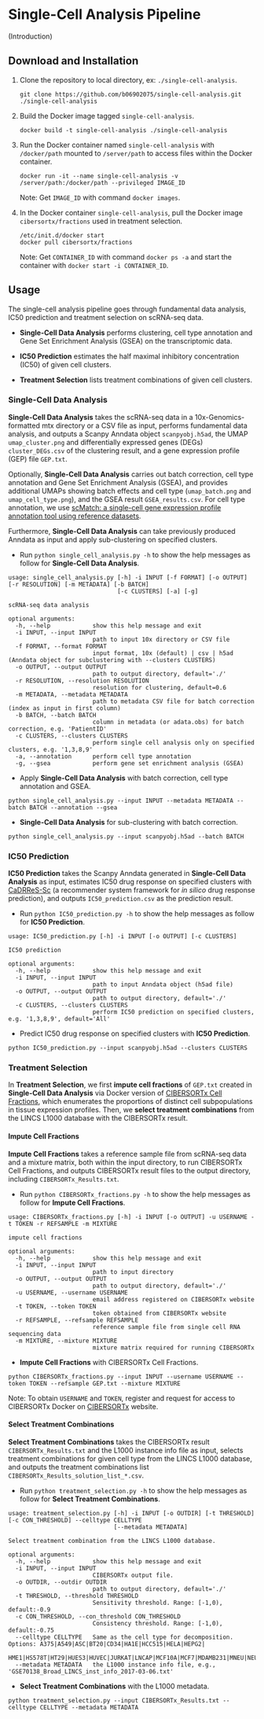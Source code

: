 # Single-Cell Analysis Pipeline

(Introduction)

## Download and Installation

1.  Clone the repository to local directory, ex: `./single-cell-analysis`.

    ```
    git clone https://github.com/b06902075/single-cell-analysis.git ./single-cell-analysis
    ```


2.  Build the Docker image tagged `single-cell-analysis`.

    ```
    docker build -t single-cell-analysis ./single-cell-analysis
    ```


3.  Run the Docker container named `single-cell-analysis` with `/docker/path` mounted to `/server/path` to access files within the Docker container.
    
    ```
    docker run -it --name single-cell-analysis -v /server/path:/docker/path --privileged IMAGE_ID
    ```
    
    Note: Get `IMAGE_ID` with command `docker images`.
    
4.  In the Docker container `single-cell-analysis`, pull the Docker image `cibersortx/fractions` used in treatment selection.

    ```
    /etc/init.d/docker start
    docker pull cibersortx/fractions
    ```
    
    Note: Get `CONTAINER_ID` with command `docker ps -a` and start the container with `docker start -i CONTAINER_ID`.


## Usage

The single-cell analysis pipeline goes through fundamental data analysis, IC50 prediction and treatment selection on scRNA-seq data.

- **Single-Cell Data Analysis** performs clustering, cell type annotation and Gene Set Enrichment Analysis (GSEA) on the transcriptomic data. 

- **IC50 Prediction** estimates the half maximal inhibitory concentration (IC50) of given cell clusters.

- **Treatment Selection** lists treatment combinations of given cell clusters.


### Single-Cell Data Analysis

**Single-Cell Data Analysis** takes the scRNA-seq data in a 10x-Genomics-formatted mtx directory or a CSV file as input, performs fundamental data analysis, and outputs a Scanpy Anndata object `scanpyobj.h5ad`, the UMAP `umap_cluster.png` and differentially expressed genes (DEGs) `cluster_DEGs.csv` of the clustering result, and a gene expression profile (GEP) file `GEP.txt`.

Optionally, **Single-Cell Data Analysis** carries out batch correction, cell type annotation and Gene Set Enrichment Analysis (GSEA), and provides additional UMAPs showing batch effects and cell type (`umap_batch.png` and `umap_cell_type.png`), and the GSEA result `GSEA_results.csv`. For cell type annotation, we use [scMatch: a single-cell gene expression profile annotation tool using reference datasets](https://github.com/asrhou/scMatch).

Furthermore, **Single-Cell Data Analysis** can take previously produced Anndata as input and apply sub-clustering on specified clusters.


- Run `python single_cell_analysis.py -h` to show the help messages as follow for **Single-Cell Data Analysis**.

```
usage: single_cell_analysis.py [-h] -i INPUT [-f FORMAT] [-o OUTPUT] [-r RESOLUTION] [-m METADATA] [-b BATCH]
                               [-c CLUSTERS] [-a] [-g]

scRNA-seq data analysis

optional arguments:
  -h, --help            show this help message and exit
  -i INPUT, --input INPUT
                        path to input 10x directory or CSV file
  -f FORMAT, --format FORMAT
                        input format, 10x (default) | csv | h5ad (Anndata object for subclustering with --clusters CLUSTERS)
  -o OUTPUT, --output OUTPUT
                        path to output directory, default='./'
  -r RESOLUTION, --resolution RESOLUTION
                        resolution for clustering, default=0.6
  -m METADATA, --metadata METADATA
                        path to metadata CSV file for batch correction (index as input in first column)
  -b BATCH, --batch BATCH
                        column in metadata (or adata.obs) for batch correction, e.g. 'PatientID'
  -c CLUSTERS, --clusters CLUSTERS
                        perform single cell analysis only on specified clusters, e.g. '1,3,8,9'
  -a, --annotation      perform cell type annotation
  -g, --gsea            perform gene set enrichment analysis (GSEA)
```

- Apply **Single-Cell Data Analysis** with batch correction, cell type annotation and GSEA.

```
python single_cell_analysis.py --input INPUT --metadata METADATA --batch BATCH --annotation --gsea
```

- **Single-Cell Data Analysis** for sub-clustering with batch correction.

```
python single_cell_analysis.py --input scanpyobj.h5ad --batch BATCH
```


### IC50 Prediction

**IC50 Prediction** takes the Scanpy Anndata generated in **Single-Cell Data Analysis** as input, estimates IC50 drug response on specified clusters with [CaDRReS-Sc](https://github.com/CSB5/CaDRReS-SC) (a recommender system framework for *in silico* drug response prediction), and outputs `IC50_prediction.csv` as the prediction result.

- Run `python IC50_prediction.py -h` to show the help messages as follow for **IC50 Prediction**.

```
usage: IC50_prediction.py [-h] -i INPUT [-o OUTPUT] [-c CLUSTERS]

IC50 prediction

optional arguments:
  -h, --help            show this help message and exit
  -i INPUT, --input INPUT
                        path to input Anndata object (h5ad file)
  -o OUTPUT, --output OUTPUT
                        path to output directory, default='./'
  -c CLUSTERS, --clusters CLUSTERS
                        perform IC50 prediction on specified clusters, e.g. '1,3,8,9', default='All'
```

- Predict IC50 drug response on specified clusters with **IC50 Prediction**.

```
python IC50_prediction.py --input scanpyobj.h5ad --clusters CLUSTERS
```

### Treatment Selection

In **Treatment Selection**, we first **impute cell fractions** of `GEP.txt` created in **Single-Cell Data Analysis** via Docker version of [CIBERSORTx Cell Fractions](https://cibersortx.stanford.edu), which enumerates the proportions of distinct cell subpopulations in tissue expression profiles. Then, we **select treatment combinations** from the LINCS L1000 database with the CIBERSORTx result.

#### Impute Cell Fractions

**Impute Cell Fractions** takes a reference sample file from scRNA-seq data and a mixture matrix, both within the input directory, to run CIBERSORTx Cell Fractions, and outputs CIBERSORTx result files to the output directory, including `CIBERSORTx_Results.txt`.

- Run `python CIBERSORTx_fractions.py -h` to show the help messages as follow for **Impute Cell Fractions**.

```
usage: CIBERSORTx_fractions.py [-h] -i INPUT [-o OUTPUT] -u USERNAME -t TOKEN -r REFSAMPLE -m MIXTURE

impute cell fractions

optional arguments:
  -h, --help            show this help message and exit
  -i INPUT, --input INPUT
                        path to input directory
  -o OUTPUT, --output OUTPUT
                        path to output directory, default='./'
  -u USERNAME, --username USERNAME
                        email address registered on CIBERSORTx website
  -t TOKEN, --token TOKEN
                        token obtained from CIBERSORTx website
  -r REFSAMPLE, --refsample REFSAMPLE
                        reference sample file from single cell RNA sequencing data
  -m MIXTURE, --mixture MIXTURE
                        mixture matrix required for running CIBERSORTx
```

- **Impute Cell Fractions** with CIBERSORTx Cell Fractions.

```
python CIBERSORTx_fractions.py --input INPUT --username USERNAME --token TOKEN --refsample GEP.txt --mixture MIXTURE
```

Note: To obtain `USERNAME` and `TOKEN`, register and request for access to CIBERSORTx Docker on [CIBERSORTx](https://cibersortx.stanford.edu) website.

#### Select Treatment Combinations

**Select Treatment Combinations** takes the CIBERSORTx result `CIBERSORTx_Results.txt` and the L1000 instance info file as input, selects treatment combinations for given cell type from the LINCS L1000 database, and outputs the treatment combinations list `CIBERSORTx_Results_solution_list_*.csv`.

- Run `python treatment_selection.py -h` to show the help messages as follow for **Select Treatment Combinations**.

```
usage: treatment_selection.py [-h] -i INPUT [-o OUTDIR] [-t THRESHOLD] [-c CON_THRESHOLD] --celltype CELLTYPE
                              [--metadata METADATA]

Select treatment combination from the LINCS L1000 database.

optional arguments:
  -h, --help            show this help message and exit
  -i INPUT, --input INPUT
                        CIBERSORTx output file.
  -o OUTDIR, --outdir OUTDIR
                        path to output directory, default='./'
  -t THRESHOLD, --threshold THRESHOLD
                        Sensitivity threshold. Range: [-1,0), default:-0.9
  -c CON_THRESHOLD, --con_threshold CON_THRESHOLD
                        Consistency threshold. Range: [-1,0), default:-0.75
  --celltype CELLTYPE   Same as the cell type for decomposition. Options: A375|A549|ASC|BT20|CD34|HA1E|HCC515|HELA|HEPG2|
                        HME1|HS578T|HT29|HUES3|HUVEC|JURKAT|LNCAP|MCF10A|MCF7|MDAMB231|MNEU|NEU|NPC|PC3|SKBR3|SKL|YAPC
  --metadata METADATA   the L1000 instance info file, e.g., 'GSE70138_Broad_LINCS_inst_info_2017-03-06.txt'
```

- **Select Treatment Combinations** with the L1000 metadata.

```
python treatment_selection.py --input CIBERSORTx_Results.txt --celltype CELLTYPE --metadata METADATA
```
